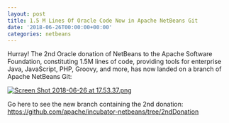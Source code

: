 ```yaml
---
layout: post
title: 1.5 M Lines Of Oracle Code Now in Apache NetBeans Git
date: '2018-06-26T00:00:00+00:00'
categories: netbeans
---
```

Hurray! The 2nd Oracle donation of NetBeans to the Apache Software Foundation, constituting 1.5M lines of code, providing tools for enterprise Java, JavaScript, PHP, Groovy, and more, has now landed on a branch of Apache NetBeans Git: 

<p><a href="https://github.com/apache/incubator-netbeans/tree/2ndDonation"><img src="https://blogs.apache.org/netbeans/mediaresource/77fa7b9d-31f4-4402-9551-ba7ae22645cd?t=true" alt="Screen Shot 2018-06-26 at 17.53.37.png"></img></a></p>

<p>Go here to see the new branch containing the 2nd donation: <a href="https://github.com/apache/incubator-netbeans/tree/2ndDonation">https://github.com/apache/incubator-netbeans/tree/2ndDonation</a></p>


